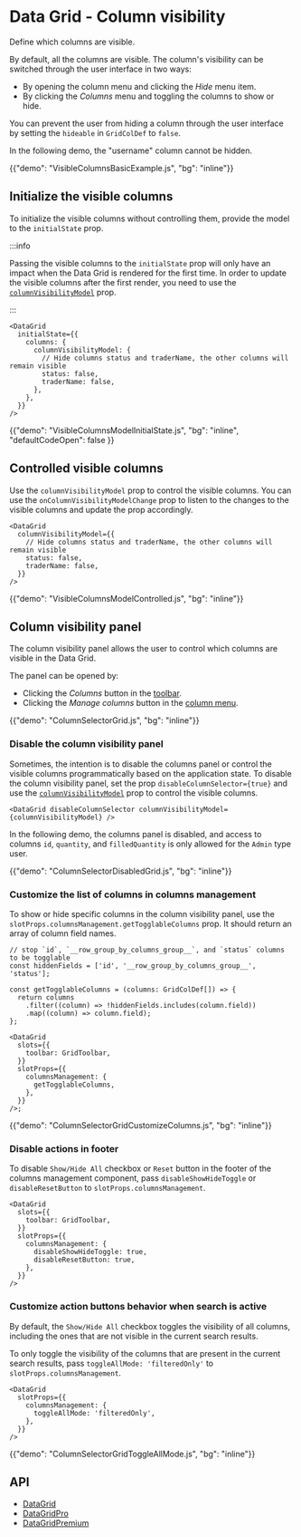 # Data Grid - Column visibility

<p class="description">Define which columns are visible.</p>

By default, all the columns are visible.
The column's visibility can be switched through the user interface in two ways:

- By opening the column menu and clicking the _Hide_ menu item.
- By clicking the _Columns_ menu and toggling the columns to show or hide.

You can prevent the user from hiding a column through the user interface by setting the `hideable` in `GridColDef` to `false`.

In the following demo, the "username" column cannot be hidden.

{{"demo": "VisibleColumnsBasicExample.js", "bg": "inline"}}

## Initialize the visible columns

To initialize the visible columns without controlling them, provide the model to the `initialState` prop.

:::info

Passing the visible columns to the `initialState` prop will only have an impact when the Data Grid is rendered for the first time. In order to update the visible columns after the first render, you need to use the [`columnVisibilityModel`](#controlled-visible-columns) prop.

:::

```tsx
<DataGrid
  initialState={{
    columns: {
      columnVisibilityModel: {
        // Hide columns status and traderName, the other columns will remain visible
        status: false,
        traderName: false,
      },
    },
  }}
/>
```

{{"demo": "VisibleColumnsModelInitialState.js", "bg": "inline", "defaultCodeOpen": false }}

## Controlled visible columns

Use the `columnVisibilityModel` prop to control the visible columns.
You can use the `onColumnVisibilityModelChange` prop to listen to the changes to the visible columns and update the prop accordingly.

```tsx
<DataGrid
  columnVisibilityModel={{
    // Hide columns status and traderName, the other columns will remain visible
    status: false,
    traderName: false,
  }}
/>
```

{{"demo": "VisibleColumnsModelControlled.js", "bg": "inline"}}

## Column visibility panel

The column visibility panel allows the user to control which columns are visible in the Data Grid.

The panel can be opened by:

- Clicking the _Columns_ button in the [toolbar](/x/react-data-grid/components/#toolbar).
- Clicking the _Manage columns_ button in the [column menu](/x/react-data-grid/column-menu/).

{{"demo": "ColumnSelectorGrid.js", "bg": "inline"}}

### Disable the column visibility panel

Sometimes, the intention is to disable the columns panel or control the visible columns programmatically based on the application state.
To disable the column visibility panel, set the prop `disableColumnSelector={true}` and use the [`columnVisibilityModel`](#controlled-visible-columns) prop to control the visible columns.

```tsx
<DataGrid disableColumnSelector columnVisibilityModel={columnVisibilityModel} />
```

In the following demo, the columns panel is disabled, and access to columns `id`, `quantity`, and `filledQuantity` is only allowed for the `Admin` type user.

{{"demo": "ColumnSelectorDisabledGrid.js", "bg": "inline"}}

### Customize the list of columns in columns management

To show or hide specific columns in the column visibility panel, use the `slotProps.columnsManagement.getTogglableColumns` prop. It should return an array of column field names.

```tsx
// stop `id`, `__row_group_by_columns_group__`, and `status` columns to be togglable
const hiddenFields = ['id', '__row_group_by_columns_group__', 'status'];

const getTogglableColumns = (columns: GridColDef[]) => {
  return columns
    .filter((column) => !hiddenFields.includes(column.field))
    .map((column) => column.field);
};

<DataGrid
  slots={{
    toolbar: GridToolbar,
  }}
  slotProps={{
    columnsManagement: {
      getTogglableColumns,
    },
  }}
/>;
```

{{"demo": "ColumnSelectorGridCustomizeColumns.js", "bg": "inline"}}

### Disable actions in footer

To disable `Show/Hide All` checkbox or `Reset` button in the footer of the columns management component, pass `disableShowHideToggle` or `disableResetButton` to `slotProps.columnsManagement`.

```tsx
<DataGrid
  slots={{
    toolbar: GridToolbar,
  }}
  slotProps={{
    columnsManagement: {
      disableShowHideToggle: true,
      disableResetButton: true,
    },
  }}
/>
```

### Customize action buttons behavior when search is active

By default, the `Show/Hide All` checkbox toggles the visibility of all columns, including the ones that are not visible in the current search results.

To only toggle the visibility of the columns that are present in the current search results, pass `toggleAllMode: 'filteredOnly'` to `slotProps.columnsManagement`.

```tsx
<DataGrid
  slotProps={{
    columnsManagement: {
      toggleAllMode: 'filteredOnly',
    },
  }}
/>
```

{{"demo": "ColumnSelectorGridToggleAllMode.js", "bg": "inline"}}

## API

- [DataGrid](/x/api/data-grid/data-grid/)
- [DataGridPro](/x/api/data-grid/data-grid-pro/)
- [DataGridPremium](/x/api/data-grid/data-grid-premium/)
